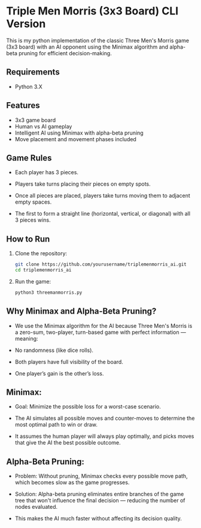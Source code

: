 # Triple Men Morris (3x3 Board) CLI Version
This is my python implementation of the classic Three Men's Morris game (3x3 board) with an AI opponent using the Minimax algorithm and alpha-beta pruning for efficient decision-making.

## Requirements
- Python 3.X

## Features

- 3x3 game board  
- Human vs AI gameplay  
- Intelligent AI using Minimax with alpha-beta pruning  
- Move placement and movement phases included


## Game Rules
- Each player has 3 pieces.

- Players take turns placing their pieces on empty spots.

- Once all pieces are placed, players take turns moving them to adjacent empty spaces.

- The first to form a straight line (horizontal, vertical, or diagonal) with all 3 pieces wins.


## How to Run

1. Clone the repository:
   ```bash
   git clone https://github.com/yourusername/triplemenmorris_ai.git
   cd triplemenmorris_ai
   ```

2. Run the game:
    ```bash
    python3 threemanmorris.py
    ```



## Why Minimax and Alpha-Beta Pruning?
- We use the Minimax algorithm for the AI because Three Men's Morris is a zero-sum, two-player, turn-based game with perfect information — meaning:

- No randomness (like dice rolls).

- Both players have full visibility of the board.

- One player’s gain is the other’s loss.

## Minimax:
- Goal: Minimize the possible loss for a worst-case scenario.

- The AI simulates all possible moves and counter-moves to determine the most optimal path to win or draw.

- It assumes the human player will always play optimally, and picks moves that give the AI the best possible outcome.

## Alpha-Beta Pruning:
- Problem: Without pruning, Minimax checks every possible move path, which becomes slow as the game progresses.

- Solution: Alpha-beta pruning eliminates entire branches of the game tree that won't influence the final decision — reducing the number of nodes evaluated.

- This makes the AI much faster without affecting its decision quality.
